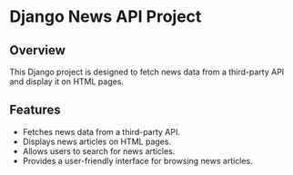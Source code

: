 # Django News API Project

## Overview

This Django project is designed to fetch news data from a third-party API and display it on HTML pages.

## Features

- Fetches news data from a third-party API.
- Displays news articles on HTML pages.
- Allows users to search for news articles.
- Provides a user-friendly interface for browsing news articles.



